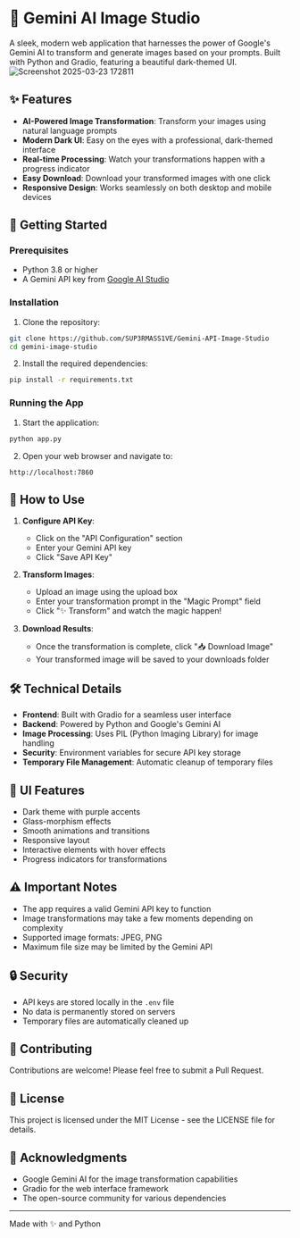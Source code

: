 # 🎨 Gemini AI Image Studio

A sleek, modern web application that harnesses the power of Google's Gemini AI to transform and generate images based on your prompts. Built with Python and Gradio, featuring a beautiful dark-themed UI.
![Screenshot 2025-03-23 172811](https://github.com/user-attachments/assets/38277baf-4b7d-4ee5-a5e9-f2c9066e5312)

## ✨ Features

- **AI-Powered Image Transformation**: Transform your images using natural language prompts
- **Modern Dark UI**: Easy on the eyes with a professional, dark-themed interface
- **Real-time Processing**: Watch your transformations happen with a progress indicator
- **Easy Download**: Download your transformed images with one click
- **Responsive Design**: Works seamlessly on both desktop and mobile devices

## 🚀 Getting Started

### Prerequisites

- Python 3.8 or higher
- A Gemini API key from [Google AI Studio](https://aistudio.google.com/apikey)

### Installation

1. Clone the repository:
```bash
git clone https://github.com/SUP3RMASS1VE/Gemini-API-Image-Studio
cd gemini-image-studio
```

2. Install the required dependencies:
```bash
pip install -r requirements.txt
```

### Running the App

1. Start the application:
```bash
python app.py
```

2. Open your web browser and navigate to:
```
http://localhost:7860
```

## 🎯 How to Use

1. **Configure API Key**:
   - Click on the "API Configuration" section
   - Enter your Gemini API key
   - Click "Save API Key"

2. **Transform Images**:
   - Upload an image using the upload box
   - Enter your transformation prompt in the "Magic Prompt" field
   - Click "✨ Transform" and watch the magic happen!

3. **Download Results**:
   - Once the transformation is complete, click "📥 Download Image"
   - Your transformed image will be saved to your downloads folder

## 🛠️ Technical Details

- **Frontend**: Built with Gradio for a seamless user interface
- **Backend**: Powered by Python and Google's Gemini AI
- **Image Processing**: Uses PIL (Python Imaging Library) for image handling
- **Security**: Environment variables for secure API key storage
- **Temporary File Management**: Automatic cleanup of temporary files

## 🎨 UI Features

- Dark theme with purple accents
- Glass-morphism effects
- Smooth animations and transitions
- Responsive layout
- Interactive elements with hover effects
- Progress indicators for transformations

## ⚠️ Important Notes

- The app requires a valid Gemini API key to function
- Image transformations may take a few moments depending on complexity
- Supported image formats: JPEG, PNG
- Maximum file size may be limited by the Gemini API

## 🔒 Security

- API keys are stored locally in the `.env` file
- No data is permanently stored on servers
- Temporary files are automatically cleaned up

## 🤝 Contributing

Contributions are welcome! Please feel free to submit a Pull Request.

## 📄 License

This project is licensed under the MIT License - see the LICENSE file for details.

## 🙏 Acknowledgments

- Google Gemini AI for the image transformation capabilities
- Gradio for the web interface framework
- The open-source community for various dependencies

---

Made with ✨ and Python 
